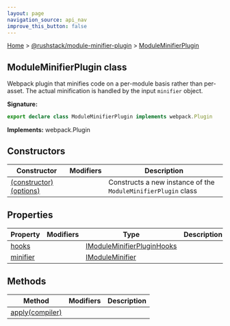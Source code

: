 ```yaml
---
layout: page
navigation_source: api_nav
improve_this_button: false
---
```



[Home](./index.md) &gt; [@rushstack/module-minifier-plugin](./module-minifier-plugin.md) &gt; [ModuleMinifierPlugin](./module-minifier-plugin.moduleminifierplugin.md)

## ModuleMinifierPlugin class

Webpack plugin that minifies code on a per-module basis rather than per-asset. The actual minification is handled by the input `minifier` object.

<b>Signature:</b>

```typescript
export declare class ModuleMinifierPlugin implements webpack.Plugin
```
<b>Implements:</b> webpack.Plugin

## Constructors

|  Constructor | Modifiers | Description |
|  --- | --- | --- |
|  [(constructor)(options)](./module-minifier-plugin.moduleminifierplugin._constructor_.md) |  | Constructs a new instance of the <code>ModuleMinifierPlugin</code> class |

## Properties

|  Property | Modifiers | Type | Description |
|  --- | --- | --- | --- |
|  [hooks](./module-minifier-plugin.moduleminifierplugin.hooks.md) |  | [IModuleMinifierPluginHooks](./module-minifier-plugin.imoduleminifierpluginhooks.md) |  |
|  [minifier](./module-minifier-plugin.moduleminifierplugin.minifier.md) |  | [IModuleMinifier](./module-minifier-plugin.imoduleminifier.md) |  |

## Methods

|  Method | Modifiers | Description |
|  --- | --- | --- |
|  [apply(compiler)](./module-minifier-plugin.moduleminifierplugin.apply.md) |  |  |
